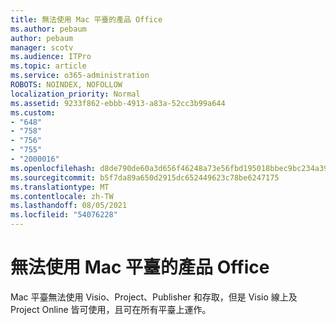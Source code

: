 ```yaml
---
title: 無法使用 Mac 平臺的產品 Office
ms.author: pebaum
author: pebaum
manager: scotv
ms.audience: ITPro
ms.topic: article
ms.service: o365-administration
ROBOTS: NOINDEX, NOFOLLOW
localization_priority: Normal
ms.assetid: 9233f862-ebbb-4913-a83a-52cc3b99a644
ms.custom:
- "648"
- "758"
- "756"
- "755"
- "2000016"
ms.openlocfilehash: d8de790de60a3d656f46248a73e56fbd195018bbec9bc234a39bca5a162e9b21
ms.sourcegitcommit: b5f7da89a650d2915dc652449623c78be6247175
ms.translationtype: MT
ms.contentlocale: zh-TW
ms.lasthandoff: 08/05/2021
ms.locfileid: "54076228"
---
```

# <a name="office-products-not-available-for-the-mac-platform"></a>無法使用 Mac 平臺的產品 Office

Mac 平臺無法使用 Visio、Project、Publisher 和存取，但是 Visio 線上及 Project Online 皆可使用，且可在所有平臺上運作。
  